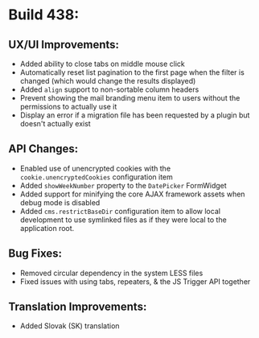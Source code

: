 # Build 438:

## UX/UI Improvements:
- Added ability to close tabs on middle mouse click
- Automatically reset list pagination to the first page when the filter is changed (which would change the results displayed)
- Added `align` support to non-sortable column headers
- Prevent showing the mail branding menu item to users without the permissions to actually use it
- Display an error if a migration file has been requested by a plugin but doesn't actually exist

## API Changes:
- Enabled use of unencrypted cookies with the `cookie.unencryptedCookies` configuration item
- Added `showWeekNumber` property to the `DatePicker` FormWidget
- Added support for minifying the core AJAX framework assets when debug mode is disabled
- Added `cms.restrictBaseDir` configuration item to allow local development to use symlinked files as if they were local to the application root.

## Bug Fixes:
- Removed circular dependency in the system LESS files
- Fixed issues with using tabs, repeaters, & the JS Trigger API together

## Translation Improvements:
- Added Slovak (SK) translation